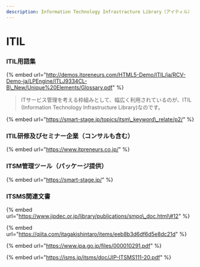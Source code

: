 ```yaml
---
description: Information Technology Infrastracture Library（アイティル）
---
```


# ITIL

### ITIL用語集

{% embed url="http://demos.itpreneurs.com/HTML5-Demo/ITIL/ja/RCV-Demo-ja/LPEngine/ITLJ9334CL-B\_New/Unique%20Elements/Glossary.pdf" %}







> ITサービス管理を考える枠組みとして、幅広く利用されているのが、ITIL \(Information Technology Infrastructure Library\)なのです。

{% embed url="https://smart-stage.jp/topics/itsm\_keyword\_relate/p2/" %}



### ITIL研修及びセミナー企業（コンサルも含む）

{% embed url="https://www.itpreneurs.co.jp/" %}



### ITSM管理ツール（パッケージ提供）

{% embed url="https://smart-stage.jp/" %}





### ITSMS関連文書

{% embed url="https://www.jipdec.or.jp/library/publications/smpo\_doc.html\#12" %}





{% embed url="https://qiita.com/itagakishintaro/items/eeb8b3d6df6d5e8dc21d" %}





{% embed url="https://www.ipa.go.jp/files/000010291.pdf" %}



{% embed url="https://isms.jp/itsms/doc/JIP-ITSMS111-20.pdf" %}





